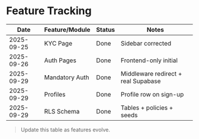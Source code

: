 # Feature Tracking

| Date       | Feature/Module | Status | Notes                               |
| ---------- | -------------- | ------ | ----------------------------------- |
| 2025-09-25 | KYC Page       | Done   | Sidebar corrected                   |
| 2025-09-26 | Auth Pages     | Done   | Frontend-only initial               |
| 2025-09-29 | Mandatory Auth | Done   | Middleware redirect + real Supabase |
| 2025-09-29 | Profiles       | Done   | Profile row on sign-up              |
| 2025-09-29 | RLS Schema     | Done   | Tables + policies + seeds           |

> Update this table as features evolve.
